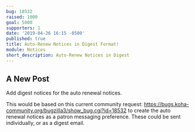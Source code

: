 ```yaml
---
bug: 18532
raised: 1000
goal: 5000
supporters: 1
date: '2019-04-26 16:15 -0500'
published: true
title: Auto-Renew Notices in Digest Format!
module: Notices
short_description: Auto-Renew Notices in Digest
---
```

## A New Post

Add digest notices for the auto renewal notices. 

This would be based on this current community request: https://bugs.koha-community.org/bugzilla3/show_bug.cgi?id=18532 to create the auto renewal notices as a patron messaging preference. These could be sent individually, or as a digest email.
